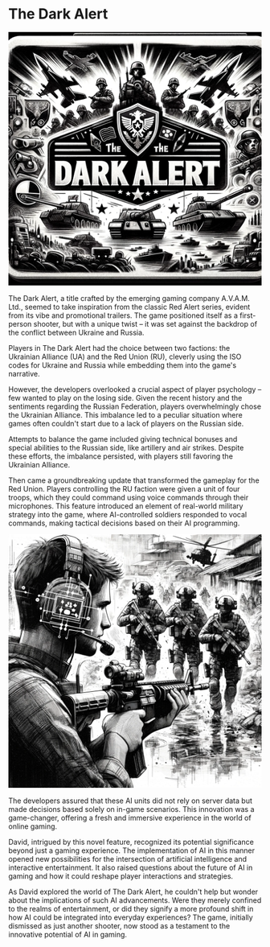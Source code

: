 # The Dark Alert

![The Dark Alert start screen](./images/05.the_dark_alert.png "The Dark Alert")

The Dark Alert, a title crafted by the emerging gaming company A.V.A.M. Ltd., seemed to take inspiration from the classic Red Alert series, evident from its vibe and promotional trailers. The game positioned itself as a first-person shooter, but with a unique twist – it was set against the backdrop of the conflict between Ukraine and Russia.

Players in The Dark Alert had the choice between two factions: the Ukrainian Alliance (UA) and the Red Union (RU), cleverly using the ISO codes for Ukraine and Russia while embedding them into the game's narrative.

However, the developers overlooked a crucial aspect of player psychology – few wanted to play on the losing side. Given the recent history and the sentiments regarding the Russian Federation, players overwhelmingly chose the Ukrainian Alliance. This imbalance led to a peculiar situation where games often couldn't start due to a lack of players on the Russian side.

Attempts to balance the game included giving technical bonuses and special abilities to the Russian side, like artillery and air strikes. Despite these efforts, the imbalance persisted, with players still favoring the Ukrainian Alliance.

Then came a groundbreaking update that transformed the gameplay for the Red Union. Players controlling the RU faction were given a unit of four troops, which they could command using voice commands through their microphones. This feature introduced an element of real-world military strategy into the game, where AI-controlled soldiers responded to vocal commands, making tactical decisions based on their AI programming.

![AI Team](./images/05.ai_team.png "AI Team")

The developers assured that these AI units did not rely on server data but made decisions based solely on in-game scenarios. This innovation was a game-changer, offering a fresh and immersive experience in the world of online gaming.

David, intrigued by this novel feature, recognized its potential significance beyond just a gaming experience. The implementation of AI in this manner opened new possibilities for the intersection of artificial intelligence and interactive entertainment. It also raised questions about the future of AI in gaming and how it could reshape player interactions and strategies.

As David explored the world of The Dark Alert, he couldn't help but wonder about the implications of such AI advancements. Were they merely confined to the realms of entertainment, or did they signify a more profound shift in how AI could be integrated into everyday experiences? The game, initially dismissed as just another shooter, now stood as a testament to the innovative potential of AI in gaming.
